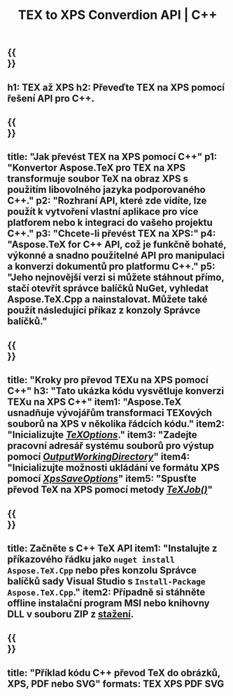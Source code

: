 ﻿---
translation: true
template: /_templates/_conversion-child-cpp.md
title: TEX to XPS Converdion API | C++
description: Funkce konverze TeX na XPS. Integrujte tuto místní knihovnu C++ do svého projektu nebo použijte aplikace pro různé platformy k převodu TeX na XPS.
keywords: tex to xps api cpp, tex2xps integruje c++
url: /cpp/conversion/tex-to-xps/
family: tex
platformtag: cpp
feature: conversion
informat: TEX
outformat: XPS
otherformats: BMP PNG JPEG TIFF SVG PDF
---

{{<section banner>}}
---
h1: TEX až XPS
h2: Převeďte TEX na XPS pomocí řešení API pro C++.
---

{{<section overview>}}
---
title: "Jak převést TEX na XPS pomocí C++"
p1: "Konvertor Aspose.TeX pro TEX na XPS transformuje soubor TeX na obraz XPS s použitím libovolného jazyka podporovaného C++."
p2: "Rozhraní API, které zde vidíte, lze použít k vytvoření vlastní aplikace pro více platforem nebo k integraci do vašeho projektu C++."
p3: "Chcete-li převést TEX na XPS:"
p4: "Aspose.TeX for C++ API, což je funkčně bohaté, výkonné a snadno použitelné API pro manipulaci a konverzi dokumentů pro platformu C++."
p5: "Jeho nejnovější verzi si můžete stáhnout přímo, stačí otevřít správce balíčků NuGet, vyhledat Aspose.TeX.Cpp a nainstalovat. Můžete také použít následující příkaz z konzoly Správce balíčků."
---

{{<section feature1>}}
---
title: "Kroky pro převod TEXu na XPS pomocí C++"
h3: "Tato ukázka kódu vysvětluje konverzi TEXu na XPS C++"
item1: "Aspose.TeX usnadňuje vývojářům transformaci TEXových souborů na XPS v několika řádcích kódu."
item2: "Inicializujte [*TeXOptions*](https://reference.aspose.com/tex/cpp/class/aspose.te_x.te_x_options)."
item3: "Zadejte pracovní adresář systému souborů pro výstup pomocí [*OutputWorkingDirectory*](https://reference.aspose.com/tex/cpp/class/aspose.te_x.te_x_options#aa4f4ea6dab7db5ba1b40800495f16f63)"
item4: "Inicializujte možnosti ukládání ve formátu XPS pomocí [*XpsSaveOptions*](https://reference.aspose.com/tex/cpp/class/aspose.te_x.presentation.image.xps_save_options)"
item5: "Spusťte převod TeX na XPS pomocí metody [*TeXJob()*](https://reference.aspose.com/tex/cpp/class/aspose.te_x.te_x_job)"
---

{{<section feature2>}}
---
title: Začněte s C++ TeX API
item1: "Instalujte z příkazového řádku jako ```nuget install Aspose.TeX.Cpp``` nebo přes konzolu Správce balíčků sady Visual Studio s ```Install-Package Aspose.TeX.Cpp```."
item2: Případně si stáhněte offline instalační program MSI nebo knihovny DLL v souboru ZIP z [stažení](https://releases.aspose.com/tex/cpp).
---

{{<section widget>}}
---
title: "Příklad kódu C++ převod TeX do obrázků, XPS, PDF nebo SVG"
formats: TEX XPS PDF SVG
---